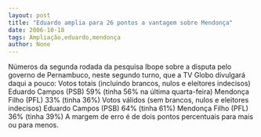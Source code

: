 ```yaml
---
layout: post
title: "Eduardo amplia para 26 pontos a vantagem sobre Mendonça"
date: 2006-10-18
tags: Ampliação,eduardo,mendonça
author: None
---
```

Números da segunda rodada da pesquisa Ibope sobre a disputa pelo governo de Pernambuco, neste segundo turno, que a TV Globo divulgará daqui a pouco:
Votos totais (incluindo brancos, nulos e eleitores indecisos)
Eduardo Campos (PSB) 59% (tinha 56% na última quarta-feira)
Mendonça Filho (PFL) 33% (tinha 36%)
Votos válidos (sem brancos, nulos e eleitores indecisos)
Eduardo Campos (PSB) 64% (tinha 61%)
Mendonça Filho (PFL) 36% (tinha 39%)
A margem de erro é de dois pontos percentuais para mais ou para menos. 